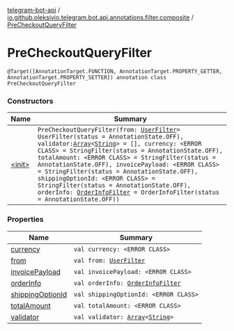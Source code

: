[telegram-bot-api](../../index.md) / [io.github.oleksivio.telegram.bot.api.annotations.filter.composite](../index.md) / [PreCheckoutQueryFilter](./index.md)

# PreCheckoutQueryFilter

`@Target([AnnotationTarget.FUNCTION, AnnotationTarget.PROPERTY_GETTER, AnnotationTarget.PROPERTY_SETTER]) annotation class PreCheckoutQueryFilter`

### Constructors

| Name | Summary |
|---|---|
| [&lt;init&gt;](-init-.md) | `PreCheckoutQueryFilter(from: `[`UserFilter`](../-user-filter/index.md)` = UserFilter(status = AnnotationState.OFF), validator: `[`Array`](https://kotlinlang.org/api/latest/jvm/stdlib/kotlin/-array/index.html)`<`[`String`](https://kotlinlang.org/api/latest/jvm/stdlib/kotlin/-string/index.html)`> = [], currency: <ERROR CLASS> = StringFilter(status = AnnotationState.OFF), totalAmount: <ERROR CLASS> = StringFilter(status = AnnotationState.OFF), invoicePayload: <ERROR CLASS> = StringFilter(status = AnnotationState.OFF), shippingOptionId: <ERROR CLASS> = StringFilter(status = AnnotationState.OFF), orderInfo: `[`OrderInfoFilter`](../-order-info-filter/index.md)` = OrderInfoFilter(status = AnnotationState.OFF))` |

### Properties

| Name | Summary |
|---|---|
| [currency](currency.md) | `val currency: <ERROR CLASS>` |
| [from](from.md) | `val from: `[`UserFilter`](../-user-filter/index.md) |
| [invoicePayload](invoice-payload.md) | `val invoicePayload: <ERROR CLASS>` |
| [orderInfo](order-info.md) | `val orderInfo: `[`OrderInfoFilter`](../-order-info-filter/index.md) |
| [shippingOptionId](shipping-option-id.md) | `val shippingOptionId: <ERROR CLASS>` |
| [totalAmount](total-amount.md) | `val totalAmount: <ERROR CLASS>` |
| [validator](validator.md) | `val validator: `[`Array`](https://kotlinlang.org/api/latest/jvm/stdlib/kotlin/-array/index.html)`<`[`String`](https://kotlinlang.org/api/latest/jvm/stdlib/kotlin/-string/index.html)`>` |
